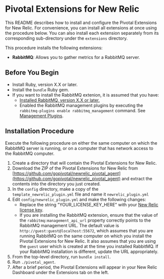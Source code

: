 # Pivotal Extensions for New Relic

This README describes how to install and configure the Pivotal Extensions for New Relic.  For convenience, you can install all extensions at once using the procedure below.  You can also install each extension separately from its corresponding sub-directory under the `extensions` directory.

This procedure installs the following extensions:

* **RabbitMQ**: Allows you to gather metrics for a RabbitMQ server.

## Before You Begin

* Install Ruby, version X.X or later.
* Install the `bundle` Ruby gem.
* If you want to install the RabbitMQ extenion, it is assumed that you have:
    * [Installed RabbitMQ, version X.X or later.](http://www.rabbitmq.com/download.html)
    * Enabled the RabbitMQ management plugins by executing the `rabbitmq-plugins enable rabbitmq_management` command.  See [Management Plugins](http://www.rabbitmq.com/management.html).

## Installation Procedure

Execute the following procedure on either the same computer on which the RabbitMQ server is running, or on a computer that has network access to the RabbitMQ computer.

1. Create a directory that will contain the Pivotal Extensions for New Relic.
1. Download the ZIP of the Pivotal Extensions for New Relic from [https://github.com/gopivotal/newrelic_pivotal_agent](https://github.com/gopivotal/newrelic_pivotal_agent) and extract the contents into the directory you just created.
3. In the `config` directory, make a copy of the `template_newrelic_plugin.yml` file and name it `newrelic_plugin.yml`
4. Edit `config/newrelic_plugin.yml` and make the following changes:
    * Replace the string "YOUR_LICENSE_KEY_HERE" with your [New Relic license key](https://newrelic.com/docs/subscriptions/license-key).   
    * If you are installing the RabbitMQ extension, ensure that the value of the `rabbitmq:management_api_url` property correctly points to the RabbitMQ management URL.  The default value is `http://guest:guest@localhost:55672`, which assumes that you are running RabbitMQ on the same computer on which you install the Pivotal Extensions for New Relic.  It also assumes that you are using the `guest` user which is created at the time you installed RabbitMQ.  If your RabbitMQ installation is different, update the URL appropriately.
5. From the top-level directory, run `bundle install`.
6. Run `./pivotal_agent`.  
7. After a brief period, the Pivotal Extensions will appear in your New Relic Dashboard under the Extensions tab on the left. 

